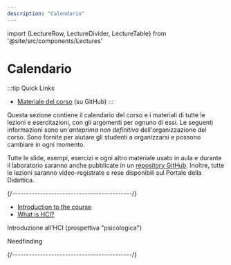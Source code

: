 ```yaml
---
description: "Calendario" 
---
```


import {LectureRow, LectureDivider, LectureTable} from '@site/src/components/Lectures'


# Calendario

:::tip Quick Links
* [Materiale del corso](https://github.com/polito-uxd-2023/materiale) (su GitHub)
:::

Questa sezione contiene il calendario del corso e i materiali di tutte le lezioni e esercitazioni, con gli argomenti per ognuno di essi. Le seguenti informazioni sono un'*anteprima non definitiva* dell'organizzazione del corso. Sono fornite per aiutare gli studenti a organizzarsi e possono cambiare in ogni momento.

Tutte le slide, esempi, esercizi e ogni altro materiale usato in aula e durante il laboratorio saranno anche pubblicate in un [repository GitHub](https://github.com/polito-uxd-2023/materiale). Inoltre, tutte le lezioni saranno video-registrate e rese disponibili sul Portale della Didattica.

<LectureTable defaultTeacher="Alberto Monge Roffarello" defaultType="Lecture" showMaterial={false} language='IT'>

<LectureDivider topic='Settimana 1'/>{/*-------------------------------------------*/}

<LectureRow
    date="03/10/2023" time="11:30-13:00"
    >
    <ul>
    <li><a href="https://polito-uxd-2023.github.io/materiale/slides/P00-intro.pdf">Introduction to the course</a></li>
    <li><a href="https://polito-uxd-2023.github.io/materiale/slides/P01-whatisHCI.pdf">What is HCI?</a></li>
    </ul>
</LectureRow>

<LectureRow 
    date="06/10/2023" time="11:30-13:00" teacher="Irene Ronga"
    >
    Introduzione all'HCI (prospettiva "psicologica")
</LectureRow>

<LectureRow
    date="06/10/2023" time="13:00-14:30" teacher="Irene Ronga"
    >
    Needfinding
</LectureRow>

<LectureDivider/>{/*-------------------------------------------*/}


</LectureTable>


